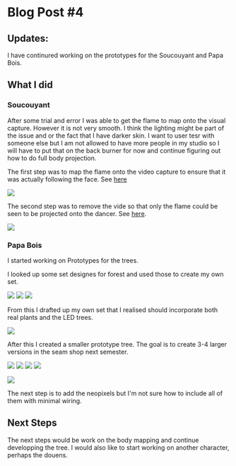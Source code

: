 # Blog Post #4

## Updates:

I have continured working on the prototypes for the Soucouyant and Papa Bois. 

## What I did

### Soucouyant

After some trial and error I was able to get the flame to map onto the visual capture. However it is not very smooth. I think the lighting might be part of the issue and or the fact that I have darker skin. I want to user tesr with someone else but I am not allowed to have more people in my studio so I will have to put that on the back burner for now and continue figuring out how to do full body projection. 

The first step was to map the flame onto the video capture to ensure that it was actually following the face. See [here](https://youtu.be/ZWt9PVc6I3w)

![](flame1.jpg)

The second step was to remove the vide so that only the flame could be seen to be projected onto the dancer. See [here](https://youtu.be/ZWt9PVc6I3w).

![](flame2.jpg)

### Papa Bois

I started working on Prototypes for the trees. 

I looked up some set designes for forest and used those to create my own set. 

![](forest1.jpg)
![](forest2.jpg)
![](forest3.jpg)


From this I drafted up my own set that I realised should incorporate both real plants and the LED trees. 

![](setdesign.jpg)


After this I created a smaller prototype tree. The goal is to create 3-4 larger versions in the seam shop next semester.

![](tree1.jpg)
![](tree2.jpg)
![](tree3.jpg)
![](tree4.jpg)

![](prototype.jpg)

The next step is to add the neopixels but I'm not sure how to include all of them with minimal wiring. 


## Next Steps

The next steps would be work on the body mapping and continue developping the tree. I would also like to start working on another character, perhaps the douens.




